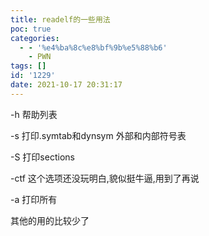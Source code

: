 ```yaml
---
title: readelf的一些用法
poc: true
categories:
  - - '%e4%ba%8c%e8%bf%9b%e5%88%b6'
    - PWN
tags: []
id: '1229'
date: 2021-10-17 20:31:17
---
```


\-h 帮助列表

\-s 打印.symtab和dynsym 外部和内部符号表

\-S 打印sections

\-ctf 这个选项还没玩明白,貌似挺牛逼,用到了再说

\-a 打印所有

其他的用的比较少了